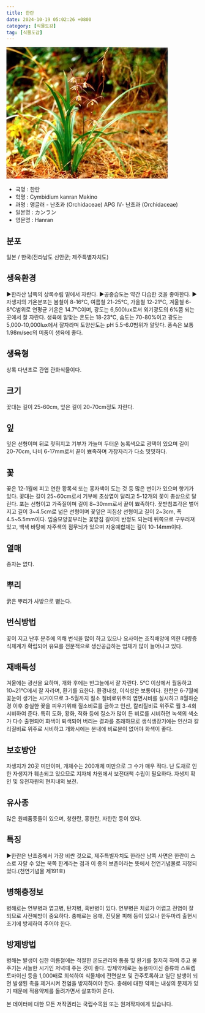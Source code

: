 ```yaml
---
title: 한란
date: 2024-10-19 05:02:26 +0800
category: [식물도감]
tag: [식물도감]
---
```




![한란](/assets/img/fileUpload/plants/basic/Orchidaceae/Cymbidium/807/1_th2.JPG)
- 국명 : 한란
- 학명 : Cymbidium kanran Makino
- 과명 : 앵글러 - 난초과 (Orchidaceae) APG Ⅳ- 난초과 (Orchidaceae)
- 일본명 : カンラン
- 영문명 : Hanran


## 분포
일본 / 한국(전라남도 신안군; 제주특별자치도) 
## 생육환경
▶한라산 남쪽의 상록수림 밑에서 자란다.
▶공중습도는 약간 다습한 것을 좋아한다. 
▶자생지의 기온분포는 봄철이 8-16℃, 여름철 21-25℃, 가을철 12-21℃, 겨울철 6-8℃범위로 연평균 기온은 14.7℃이며, 광도는 6,500lux로서 외기광도의 6%쯤 되는 곳에서 잘 자란다. 생육에 알맞는 온도는 18-23℃, 습도는 70-80%이고 광도는 5,000-10,000lux에서 잘자라며 토양산도는 pH 5.5-6.0범위가 알맞다. 풍속은 보통 1.98m/sec의 미풍이 생육에 좋다.
## 생육형
상록 다년초로 관엽 관화식물이다.
## 크기
꽃대는 길이 25-60cm, 잎은 길이 20-70cm정도 자란다.
## 잎
잎은 선형이며 뒤로 젖혀지고 기부가 가늘며 두터운 농록색으로 광택이 있으며 길이 20-70cm, 나비 6-17mm로서 끝이 뾰족하며 가장자리가 다소 밋밋하다.
## 꽃
꽃은 12-1월에 피고 연한 황록색 또는 홍자색이 도는 것 등 많은 변이가 있으며 향기가 있다. 꽃대는 길이 25~60cm로서 기부에 초상엽이 달리고 5-12개의 꽃이 총상으로 달린다. 포는 선형이고 가죽질이며 길이 8~30mm로서 끝이 뾰족하다. 꽃받침조각은 벌어지고 길이 3~4.5cm로 넓은 선형이며 꽃잎은 피침상 선형이고 길이 2~3cm, 폭 4.5~5.5mm이다. 입술모양꽃부리는 꽃받침 길이의 반정도 되는데 뒤쪽으로 구부러져 있고, 백색 바탕에 자주색의 점무늬가 있으며 자웅예합체는 길이 10-14mm이다.
## 열매
종자는 없다.
## 뿌리
굵은 뿌리가 사방으로 뻗는다.
## 번식방법
꽃이 지고 난후 분주에 의해 번식을 많이 하고 있으나 요사이는 조직배양에 의한 대량증식체계가 확립되어 유묘를 전문적으로 생산공급하는 업체가 많이 늘어나고 있다.
## 재배특성
겨울에는 광선을 요하며, 개화 후에는 반그늘에서 잘 자란다. 5℃ 이상에서 월동하고 10~21℃에서 잘 자라며, 환기를 요한다. 환경내성, 이식성은 보통이다.
한란은 6-7월에 꽃눈이 생기는 시기이므로 3-5월까지 질소 질비료위주의 엽면시비를 실시하고 8월하순경 이후 충실한 꽃을 피우기위해 질소비료를 금하고 인산, 칼리질비료 위주로 월 3-4회 시비하여 준다. 특히 도화, 황화, 적화 등에 질소가 많이 든 비료를 시비하면 녹색의 색소가 다수 출현되어 화색이 퇴색되어 버리는 결과를 초래하므로 생식생장기에는 인산과 칼리질비료 위주로 시비하고 개화시에는 분내에 비료분이 없어야 화색이 좋다.
## 보호방안
자생지가 20곳 미만이며, 개체수는 200개체 미만으로 그 수가 매우 적다. 난 도채로 인한 자생지가 훼손되고 있으므로 지자체 차원에서 보전대책 수립이 필요하다. 자생지 확인 및 유전자원의 현지내외 보전.
## 유사종
많은 원예품종들이 있으며, 청한란, 홍한란, 자한란 등이 있다.
## 특징
▶한란은 난초중에서 가장 비싼 것으로, 제주특별자치도 한라산 남쪽 사면은 한란이 스스로 자랄 수 있는 북쪽 한계라는 점과 이 종의 보존이라는 뜻에서 천연기념물로 지정되었다.(천연기념물 제191호)
## 병해충정보
병해로는 연부병과 엽고병, 탄저병, 흑반병이 있다. 연부병은 치료가 어렵고 전염이 잘 되므로 사전예방이 중요하다. 충해로는 응애, 진딧물 피해 등이 있으나 한두마리 출현시 초기에 방제하여 주어야 한다.
## 방제방법
병해는 발생이 심한 여름철에는 적절한 온도관리와 통풍 및 환기를 철저히 하여 주고 물주기는 서늘한 시기인 저녁때 주는 것이 좋다. 방제약제로는 농용마이신 종류와 스트렙토마이신 등을 1,000배로 희석하여 식물체에 전면살포 및 관주토록하고 일단 발생이 되면 발생된 촉을 제거시켜 전염을 방지하여야 한다. 충해에 대한 약제는 내성의 문제가 있기 때문에 적용약제를 돌려가면서 살포하여 준다.






본 데이터에 대한 모든 저작권리는 국립수목원 또는 원저작자에게 있습니다.
